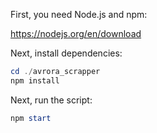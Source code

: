 First, you need Node.js and npm:

https://nodejs.org/en/download

Next, install dependencies:

```Powershell
cd ./avrora_scrapper
npm install
```

Next, run the script:

```Powershell
npm start
```

